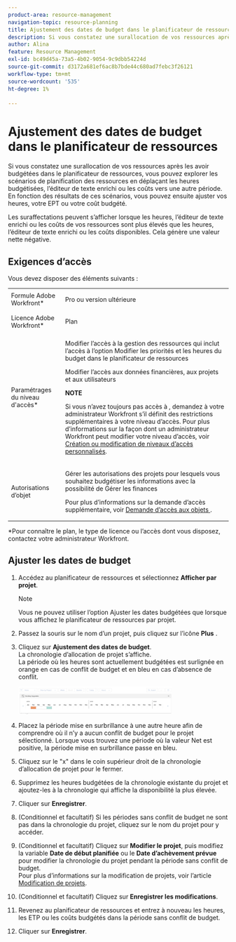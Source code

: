 ```yaml
---
product-area: resource-management
navigation-topic: resource-planning
title: Ajustement des dates de budget dans le planificateur de ressources
description: Si vous constatez une surallocation de vos ressources après les avoir budgétées dans le planificateur de ressources, vous pouvez explorer les scénarios de planification des ressources en déplaçant les heures budgétisées, l’éditeur de texte enrichi ou les coûts vers une autre période. En fonction des résultats de ces scénarios, vous pouvez ensuite ajuster vos heures, votre EPT ou votre coût budgété.
author: Alina
feature: Resource Management
exl-id: bc49d45a-73a5-4b02-9054-9c9dbb54224d
source-git-commit: d3172a681ef6ac8b7bde44c680ad7febc3f26121
workflow-type: tm+mt
source-wordcount: '535'
ht-degree: 1%

---
```


# Ajustement des dates de budget dans le planificateur de ressources

Si vous constatez une surallocation de vos ressources après les avoir budgétées dans le planificateur de ressources, vous pouvez explorer les scénarios de planification des ressources en déplaçant les heures budgétisées, l’éditeur de texte enrichi ou les coûts vers une autre période. En fonction des résultats de ces scénarios, vous pouvez ensuite ajuster vos heures, votre EPT ou votre coût budgété.

Les suraffectations peuvent s’afficher lorsque les heures, l’éditeur de texte enrichi ou les coûts de vos ressources sont plus élevés que les heures, l’éditeur de texte enrichi ou les coûts disponibles. Cela génère une valeur nette négative.

## Exigences d’accès

Vous devez disposer des éléments suivants :

<table style="table-layout:auto"> 
 <col> 
 <col> 
 <tbody> 
  <tr> 
   <td role="rowheader">Formule Adobe Workfront*</td> 
   <td> <p>Pro ou version ultérieure</p> </td> 
  </tr> 
  <tr> 
   <td role="rowheader">Licence Adobe Workfront*</td> 
   <td> <p>Plan </p> </td> 
  </tr> 
  <tr> 
   <td role="rowheader">Paramétrages du niveau d'accès*</td> 
   <td> <p>Modifier l’accès à la gestion des ressources qui inclut l’accès à l’option Modifier les priorités et les heures du budget dans le planificateur de ressources</p> <p>Modifier l’accès aux données financières, aux projets et aux utilisateurs</p> <p><b>NOTE</b>

Si vous n’avez toujours pas accès à , demandez à votre administrateur Workfront s’il définit des restrictions supplémentaires à votre niveau d’accès. Pour plus d’informations sur la façon dont un administrateur Workfront peut modifier votre niveau d’accès, voir <a href="../../administration-and-setup/add-users/configure-and-grant-access/create-modify-access-levels.md" class="MCXref xref">Création ou modification de niveaux d’accès personnalisés</a>.</p> </td>
</tr> 
  <tr> 
   <td role="rowheader">Autorisations d’objet</td> 
   <td> <p>Gérer les autorisations des projets pour lesquels vous souhaitez budgétiser les informations avec la possibilité de Gérer les finances</p> <p>Pour plus d’informations sur la demande d’accès supplémentaire, voir <a href="../../workfront-basics/grant-and-request-access-to-objects/request-access.md" class="MCXref xref">Demande d’accès aux objets </a>.</p> </td> 
  </tr> 
 </tbody> 
</table>

&#42;Pour connaître le plan, le type de licence ou l’accès dont vous disposez, contactez votre administrateur Workfront.

## Ajuster les dates de budget

1. Accédez au planificateur de ressources et sélectionnez **Afficher par projet**.

   >[!NOTE]
   >
   >Vous ne pouvez utiliser l’option Ajuster les dates budgétées que lorsque vous affichez le planificateur de ressources par projet.

1. Passez la souris sur le nom d’un projet, puis cliquez sur l’icône **Plus** .
1. Cliquez sur **Ajustement des dates de budget**.\
   La chronologie d’allocation de projet s’affiche.\
   La période où les heures sont actuellement budgétées est surlignée en orange en cas de conflit de budget et en bleu en cas d’absence de conflit.

   ![](assets/rp-adjust-budgeting-dates-with-no-done-button-350x63.png)

1. Placez la période mise en surbrillance à une autre heure afin de comprendre où il n’y a aucun conflit de budget pour le projet sélectionné. Lorsque vous trouvez une période où la valeur Net est positive, la période mise en surbrillance passe en bleu.
1. Cliquez sur le &quot;x&quot; dans le coin supérieur droit de la chronologie d’allocation de projet pour le fermer.
1. Supprimez les heures budgétées de la chronologie existante du projet et ajoutez-les à la chronologie qui affiche la disponibilité la plus élevée.
1. Cliquer sur **Enregistrer**.
1. (Conditionnel et facultatif) Si les périodes sans conflit de budget ne sont pas dans la chronologie du projet, cliquez sur le nom du projet pour y accéder.
1. (Conditionnel et facultatif) Cliquez sur **Modifier le projet**, puis modifiez la variable **Date de début planifiée** ou le **Date d’achèvement prévue** pour modifier la chronologie du projet pendant la période sans conflit de budget.\
   Pour plus d’informations sur la modification de projets, voir l’article [Modification de projets](../../manage-work/projects/manage-projects/edit-projects.md).

1. (Conditionnel et facultatif) Cliquez sur **Enregistrer les modifications**.
1. Revenez au planificateur de ressources et entrez à nouveau les heures, les ETP ou les coûts budgétés dans la période sans conflit de budget.
1. Cliquer sur **Enregistrer**.
